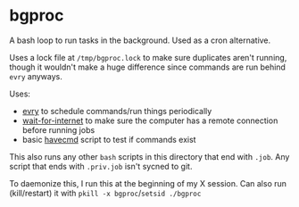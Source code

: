 # bgproc

A bash loop to run tasks in the background. Used as a cron alternative.

Uses a lock file at `/tmp/bgproc.lock` to make sure duplicates aren't running, though it wouldn't make a huge difference since commands are run behind `evry` anyways.

Uses:
  * [evry](https://github.com/seanbreckenridge/evry) to schedule commands/run things periodically
  * [wait-for-internet](https://github.com/seanbreckenridge/wait-for-internet) to make sure the computer has a remote connection before running jobs
  * basic [havecmd](https://sean.fish/d/havecmd?dark) script to test if commands exist

This also runs any other `bash` scripts in this directory that end with `.job`. Any script that ends with `.priv.job` isn't sycned to git.

To daemonize this, I run this at the beginning of my X session. Can also run (kill/restart) it with `pkill -x bgproc`/`setsid ./bgproc`
